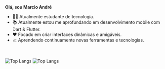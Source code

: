 **Olá, sou Marcio André**

- 👨‍💻 Atualmente estudante de tecnologia. 
- 📚 Atualmente estou me aprofundando em desenvolvimento mobile com Dart & Flutter. 
- ❤️ Focado em criar interfaces dinâmicas e amigáveis.
- 📈 Aprendendo continuamente novas ferramentas e tecnologias.

<br>


![Top Langs](https://github-readme-stats.vercel.app/api/top-langs/?username={username}&hide_progress=true&show_icons=true&theme=radical&border_color=2f80ed&bg_color=fffefe")
![Top Langs](https://github-readme-stats.vercel.app/api/top-langs/?username=AndreOn04&hide_progress=true)
